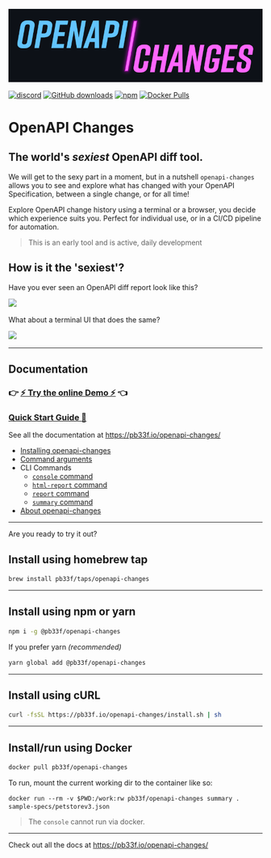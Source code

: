 
![logo](openapi-changes-logo.webp)

[![discord](https://img.shields.io/discord/923258363540815912)](https://discord.gg/x7VACVuEGP)
[![GitHub downloads](https://img.shields.io/github/downloads/pb33f/openapi-changes/total?label=github%20downloads&style=flat-square)](https://github.com/pb33f/wiretap/releases)
[![npm](https://img.shields.io/npm/dm/@pb33f/openapi-changes?style=flat-square&label=npm%20downloads)](https://www.npmjs.com/package/@pb33f/openapi-changes)
[![Docker Pulls](https://img.shields.io/docker/pulls/pb33f/openapi-changes?style=flat-square)](https://hub.docker.com/r/pb33f/openapi-changes)

# OpenAPI Changes

## The world's **_sexiest_** OpenAPI diff tool.

We will get to the sexy part in a moment, but in a nutshell `openapi-changes` allows you 
to see and explore what has changed with your OpenAPI Specification, between a single change, 
or for all time! 

Explore OpenAPI change history using a terminal or a browser, you decide which experience suits you. Perfect for
individual use, or in a CI/CD pipeline for automation.

> This is an early tool and is active, daily development

## How is it the 'sexiest'?

Have you ever seen an OpenAPI diff report look like this?

![](https://github.com/pb33f/openapi-changes/blob/main/.github/assets/ui.gif)

What about a terminal UI that does the same?

![](https://github.com/pb33f/openapi-changes/blob/main/.github/assets/console.gif)

---


## Documentation

### 👉 [⚡ Try the online Demo ⚡](https://pb33f.io/openapi-changes/demo/) 👈

### [Quick Start Guide 🚀](https://pb33f.io/openapi-changes/quickstart/)

See all the documentation at https://pb33f.io/openapi-changes/

- [Installing openapi-changes](https://pb33f.io/openapi-changes/installing/)
- [Command arguments](https://pb33f.io/openapi-changes/command-arguments/)
- CLI Commands
    - [`console` command](https://pb33f.io/openapi-changes/console/)
    - [`html-report` command](https://pb33f.io/openapi-changes/html-report/)
    - [`report` command](https://pb33f.io/openapi-changes/report/)
    - [`summary` command](https://pb33f.io/openapi-changes/summary/)
- [About openapi-changes](https://pb33f.io/openapi-changes/about/)

---
 
Are you ready to try it out?

## Install using homebrew tap

```bash
brew install pb33f/taps/openapi-changes
```

---

## Install using npm or yarn

```bash
npm i -g @pb33f/openapi-changes
```

If you prefer yarn _(recommended)_

```bash
yarn global add @pb33f/openapi-changes
```

---

## Install using cURL

```bash
curl -fsSL https://pb33f.io/openapi-changes/install.sh | sh 
```
---

## Install/run using Docker

```bash
docker pull pb33f/openapi-changes
```

To run, mount the current working dir to the container like so:

```
docker run --rm -v $PWD:/work:rw pb33f/openapi-changes summary . sample-specs/petstorev3.json
```
> The `console` cannot run via docker.

---

Check out all the docs at https://pb33f.io/openapi-changes/
